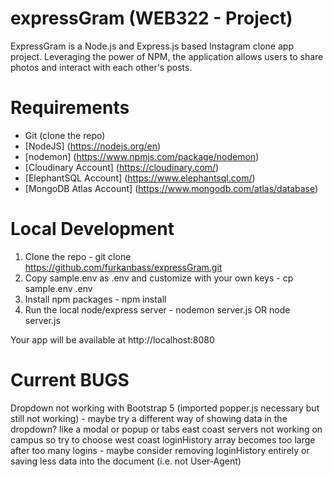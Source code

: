 # expressGram (WEB322 - Project) 
ExpressGram is a Node.js and Express.js based Instagram clone app project. 
Leveraging the power of NPM, the application allows users to share photos and interact with each other's posts.                                  

# Requirements
 
- Git (clone the repo)
- [NodeJS] (https://nodejs.org/en)
- [nodemon] (https://www.npmjs.com/package/nodemon)
- [Cloudinary Account] (https://cloudinary.com/)
- [ElephantSQL Account] (https://www.elephantsql.com/)
- [MongoDB Atlas Account] (https://www.mongodb.com/atlas/database)

# Local Development
1. Clone the repo - git clone https://github.com/furkanbass/expressGram.git
2. Copy sample.env as .env and customize with your own keys - cp sample.env .env
3. Install npm packages - npm install
4. Run the local node/express server - nodemon server.js OR node server.js
   
Your app will be available at http://localhost:8080

# Current BUGS
Dropdown not working with Bootstrap 5 (imported popper.js necessary but still not working) - maybe try a different way of showing data in the dropdown? like a modal or popup or tabs
east coast servers not working on campus so try to choose west coast
loginHistory array becomes too large after too many logins - maybe consider removing loginHistory entirely or saving less data into the document (i.e. not User-Agent)


























